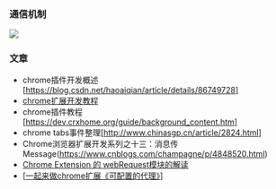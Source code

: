 ### 通信机制

![](https://img-blog.csdnimg.cn/20190202163044757.png)

### 文章

- chrome插件开发概述[https://blog.csdn.net/haoaiqian/article/details/86749728]
- [chrome扩展开发教程](http://chrome.cenchy.com/tabs.html)
- chrome插件教程[https://dev.crxhome.org/guide/background_content.htm]
- chrome tabs事件整理[http://www.chinasgp.cn/article/2824.html]
- Chrome浏览器扩展开发系列之十三：消息传Message(https://www.cnblogs.com/champagne/p/4848520.html)
- [Chrome Extension 的 webRequest模块的解读](https://www.cnblogs.com/devcjq/articles/4232029.html)
- [[一起来做chrome扩展《可配置的代理》](https://www.cnblogs.com/onlyfu/p/5808591.html)]

